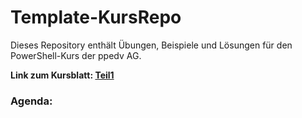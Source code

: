 # Template-KursRepo
Dieses Repository enthält Übungen, Beispiele und Lösungen für den PowerShell-Kurs der ppedv AG.

**Link zum Kursblatt: [Teil1](https://ppedv.de)**

### Agenda:

